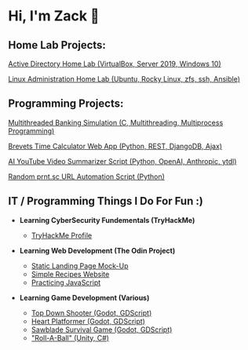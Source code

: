 <h1>Hi, I'm Zack 👋</h1>

<h2>Home Lab Projects:</h2>

[Active Directory Home Lab (VirtualBox, Server 2019, Windows 10)](MYPROJECT)

[Linux Administration Home Lab (Ubuntu, Rocky Linux, zfs, ssh, Ansible)](MYPROJECT)


<h2>Programming Projects:</h2>

[Multithreaded Banking Simulation (C, Multithreading, Multiprocess Programming)](https://github.com/Zack-John/multithreaded-bank-simulator)

[Brevets Time Calculator Web App (Python, REST, DjangoDB, Ajax)](github.com/MYREPO)

[AI YouTube Video Summarizer Script (Python, OpenAI, Anthropic, ytdl)](https://github.com/Zack-John/youtube-vid-summarizer)

[Random prnt.sc URL Automation Script (Python)](https://github.com/Zack-John/prntsc-url-generator)


<h2>IT / Programming Things I Do For Fun :)</h2>

- <b>Learning CyberSecurity Fundementals (TryHackMe)</b>
  - [TryHackMe Profile](MYPROFILE)

- <b>Learning Web Development (The Odin Project)</b>
  - [Static Landing Page Mock-Up](MYREPO)
  - [Simple Recipes Website](MYREPO)
  - [Practicing JavaScript](MYREPO)

- <b>Learning Game Development (Various)</b>
  - [Top Down Shooter (Godot, GDScript)](MYREPO)
  - [Heart Platformer (Godot, GDScript)](MYREPO)
  - [Sawblade Survival Game (Godot, GDScript)](MYREPO)
  - ["Roll-A-Ball" (Unity, C#)](MYREPO)


<!--
**Zack-John/Zack-John** is a ✨ _special_ ✨ repository because its `README.md` (this file) appears on your GitHub profile.

Here are some ideas to get you started:

- 🔭 I’m currently working on ...
- 🌱 I’m currently learning ...
- 👯 I’m looking to collaborate on ...
- 🤔 I’m looking for help with ...
- 💬 Ask me about ...
- 📫 How to reach me: ...
- 😄 Pronouns: ...
- ⚡ Fun fact: ...
-->

